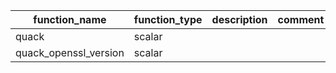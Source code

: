 |     function_name     | function_type | description | comment | example |
|-----------------------|---------------|-------------|---------|---------|
| quack                 | scalar        |             |         |         |
| quack_openssl_version | scalar        |             |         |         |
